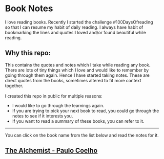 # Book Notes
I love reading books. Recently I started the challenge #100DaysOfreading so that I can resume my habit of daily reading. I always have habit of bookmarking the lines and quotes I loved and/or found beautiful while reading.

## Why this repo:
This contains the quotes and notes which I take while reading any book. There are lots of tiny things which I love and would like to remember by going through them again. Hence I have started taking notes. These are direct quotes from the books, sometimes altered to fit more context together. 
<br />
<br />
I created this repo in public for multiple reasons:
- I would like to go through the learnings again.
- If you are trying to pick your next book to read, you could go through the notes to see if it interests you.
- If you want to read a summary of these books, you can refer to it.

--------------------
You can click on the book name from the list below and read the notes for it.

## [The Alchemist - Paulo Coelho](https://www.goodreads.com/book/show/18144590-the-alchemist)
